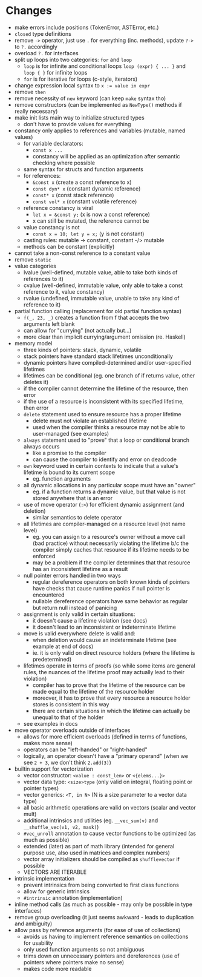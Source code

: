 # Changes

- make errors include positions (TokenError, ASTError, etc.)
- `closed` type definitions
- remove `->` operator, just use `.` for everything (inc. methods), update `?->` to `?.` accordingly
- overload `?.` for interfaces
- split up loops into two categories: `for` and `loop`
  - `loop` is for infinite and conditional loops `loop (expr) { ... }`
    and `loop { }` for infinite loops
  - `for` is for iterative for loops (c-style, iterators)
- change expression local syntax to `x := value in expr`
- remove `then`
- remove necessity of `new` keyword (can keep `make` syntax tho)
- remove constructors (can be implemented as `NewType()` methods if really necessary)
- make init lists main way to initialize structured types
  - don't have to provide values for everything
- constancy only applies to references and variables (mutable, named values)
  - for variable declarators:
    - `const x ...`
    - constancy will be applied as an optimization after semantic checking
      where possible
  - same syntax for structs and function arguments
  - for references:
    - `&const x` (create a const reference to x)
    - `const dyn* x` (constant dynamic reference)
    - `const* x` (const stack reference)
    - `const vol* x` (constant volatile reference)
  - reference constancy is viral
    - `let x = &const y;` (x is now a const reference)
    - x can still be mutated, the reference cannot be
  - value constancy is not
    - `const x = 10; let y = x;` (y is not constant)
  - casting rules: mutable -> constant, constant -/> mutable
  - methods can be constant (explicitly)
- cannot take a non-const reference to a constant value
- remove `static`
- value categories
  - lvalue (well-defined, mutable value, able to take both kinds of references to it)
  - cvalue (well-defined, immutable value, only able to take a const reference to it, value constancy)
  - rvalue (undefined, immutable value, unable to take any kind of reference to it)
- partial function calling (replacement for old partial function syntax)
  - `f(_, 23, _)` creates a function from f that accepts the two arguments left blank
  - can allow for "currying" (not actually but...)
  - more clear than implicit currying/argument omission (re. Haskell)
- memory model
  - three kinds of pointers: stack, dynamic, volatile
  - stack pointers have standard stack lifetimes unconditionally
  - dynamic pointers have compiled-determined and/or user-specified lifetimes
  - lifetimes can be conditional (eg. one branch of if returns value, other deletes it)
  - if the compiler cannot determine the lifetime of the resource, then error
  - if the use of a resource is inconsistent with its specified lifetime, then error
  - `delete` statement used to ensure resource has a proper lifetime
    - delete must not violate an established lifetime
    - used when the compiler thinks a resource may not be able to user-managed (see examples)
  - `always` statement used to "prove" that a loop or conditional branch always occurs
    - like a promise to the compiler
    - can cause the compiler to identify and error on deadcode
  - `own` keyword used in certain contexts to indicate that a value's lifetime is bound to its current scope
    - eg. function arguments
  - all dynamic allocations in any particular scope must have an "owner"
    - eg. if a function returns a dynamic value, but that value is not stored anywhere that is an error
  - use of move operator (`:>`) for efficient dynamic assignment (and deletion)
    - similar semantics to delete operator
  - all lifetimes are compiler-managed on a resource level (not name level)
    - eg. you can assign to a resource's owner without a move call (bad practice) without necessarily violating
    the lifetime b/c the compiler simply caches that resource if its lifetime needs to be enforced
    - may be a problem if the compiler determines that that resource has an inconsistent lifetime as a result
  - null pointer errors handled in two ways
    - regular dereference operators on both known kinds of pointers have checks that cause runtime panics
    if null pointer is encountered
    - nullable dereference operators have same behavior as regular but return null instead of panicing
  - assignment is only valid in certain situations:
    - it doesn't cause a lifetime violation (see docs)
    - it doesn't lead to an inconsistent or indeterminate lifetime
  - move is valid everywhere delete is valid and:
    - when deletion would cause an indeterminate lifetime (see example at end of docs)
    - ie. it is only valid on direct resource holders (where the lifetime is predetermined)
  - lifetimes operate in terms of proofs (so while some items are general rules, the nuances of the lifetime proof
  may actually lead to their violation)
    - compiler has to prove that the lifetime of the resource can be made equal to the lifetime of the resource
    holder
    - moreover, it has to prove that every resource a resource holder stores is consistent in this way
    - there are certain situations in which the lifetime can actually be unequal to that of the holder
  - see examples in docs
- move operator overloads outside of interfaces
  - allows for more efficient overloads (defined in terms of functions, makes more sense)
  - operators can be "left-handed" or "right-handed"
  - logically, an operator doesn't have a "primary operand" (when we see `2 + 3`, we don't think `2.add(3)`)
- builtin support for vectorization
  - vector constructor: `<value : const_len>` or `<{elems...}>`
  - vector data type: `<size>type` (only valid on integral, floating point or pointer types)
  - vector generics: `<T, in N>` (N is a size parameter to a vector data type)
  - all basic arithmetic operations are valid on vectors (scalar and vector mult)
  - additional intrinsics and utilities (eg. `__vec_sum(v)` and `__shuffle_vec(v1, v2, mask)`)
  - `#vec_unroll` annotation to cause vector functions to be optimized (as much as possible)
  - extended (later) as part of math library (intended for general purpose use, also used in matrices and complex numbers)
  - vector array initializers should be compiled as `shufflevector` if possible
  - VECTORS ARE ITERABLE
- intrinsic implementation
  - prevent intrinsics from being converted to first class functions
  - allow for generic intrinsics
  - `#intrinsic` annotation (implementation)
- inline method calls (as much as possible - may only be possible in type interfaces)
- remove group overloading (it just seems awkward - leads to duplication and ambiguity)
- allow pass by reference arguments (for ease of use of collections)
  - avoids us having to implement reference semantics on collections for usability
  - only used function arguments so not ambiguous
  - trims down on unnecessary pointers and dereferences (use of pointers where pointers make no sense)
  - makes code more readable
